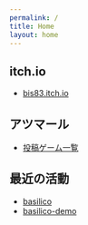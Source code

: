 ```yaml
---
permalink: /
title: Home
layout: home
---
```


## itch.io

- [bis83.itch.io](https://bis83.itch.io/)

## アツマール

- [投稿ゲーム一覧](https://game.nicovideo.jp/atsumaru/users/7096898?link_in=gamepage_posted)

## 最近の活動

- [basilico](https://github.com/bis83/basilico)
- [basilico-demo](https://github.com/bis83/basilico-demo)
